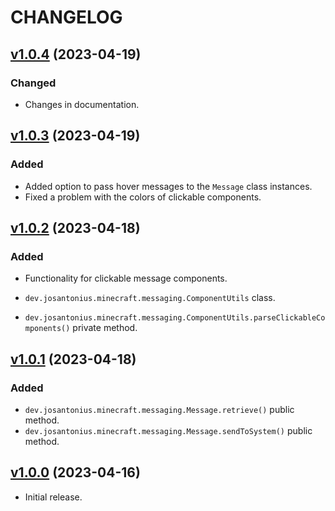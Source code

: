 # CHANGELOG

## [v1.0.4](https://github.com/josantonius/minecraft-messaging/releases/tag/v1.0.4) (2023-04-19)

### Changed

* Changes in documentation.

## [v1.0.3](https://github.com/josantonius/minecraft-messaging/releases/tag/v1.0.3) (2023-04-19)

### Added

* Added option to pass hover messages to the `Message` class instances.
* Fixed a problem with the colors of clickable components.

## [v1.0.2](https://github.com/josantonius/minecraft-messaging/releases/tag/v1.0.2) (2023-04-18)

### Added

* Functionality for clickable message components.

* `dev.josantonius.minecraft.messaging.ComponentUtils` class.
* `dev.josantonius.minecraft.messaging.ComponentUtils.parseClickableComponents()` private method.

## [v1.0.1](https://github.com/josantonius/minecraft-messaging/releases/tag/v1.0.1) (2023-04-18)

### Added

* `dev.josantonius.minecraft.messaging.Message.retrieve()` public method.
* `dev.josantonius.minecraft.messaging.Message.sendToSystem()` public method.

## [v1.0.0](https://github.com/josantonius/minecraft-messaging/releases/tag/v1.0.0) (2023-04-16)

* Initial release.
